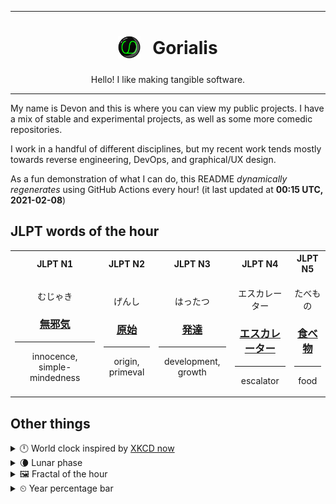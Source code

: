 ***

<h1 align="center">
<sub>
    <img src="readme/resources/avatar.png" height="36">
</sub>
&nbsp;
Gorialis
</h1>
<p align="center">
Hello! I like making tangible software.
</p>

***

My name is Devon and this is where you can view my public projects. I have a mix of stable and experimental projects, as well as some more comedic repositories.

I work in a handful of different disciplines, but my recent work tends mostly towards reverse engineering, DevOps, and graphical/UX design.

As a fun demonstration of what I can do, this README *dynamically regenerates* using GitHub Actions every hour! (it last updated at **00:15 UTC, 2021-02-08**)

<h2>JLPT words of the hour</h2>
<table>
    <tr>
        <th>JLPT N1</th>
        <th>JLPT N2</th>
        <th>JLPT N3</th>
        <th>JLPT N4</th>
        <th>JLPT N5</th>
    </tr>
    <tr>
        <td>
            <p align="center">むじゃき</p>
            <h3 align="center"><b><a href="https://jisho.org/search/%E7%84%A1%E9%82%AA%E6%B0%97">無邪気</a></b></h3>
            <hr>
            <p align="center">innocence,<wbr> simple-mindedness</p>
        </td>
        <td>
            <p align="center">げんし</p>
            <h3 align="center"><b><a href="https://jisho.org/search/%E5%8E%9F%E5%A7%8B">原始</a></b></h3>
            <hr>
            <p align="center">origin,<wbr> primeval</p>
        </td>
        <td>
            <p align="center">はったつ</p>
            <h3 align="center"><b><a href="https://jisho.org/search/%E7%99%BA%E9%81%94">発達</a></b></h3>
            <hr>
            <p align="center">development,<wbr> growth</p>
        </td>
        <td>
            <p align="center">エスカレーター</p>
            <h3 align="center"><b><a href="https://jisho.org/search/%E3%82%A8%E3%82%B9%E3%82%AB%E3%83%AC%E3%83%BC%E3%82%BF%E3%83%BC">エスカレーター</a></b></h3>
            <hr>
            <p align="center">escalator</p>
        </td>
        <td>
            <p align="center">たべもの</p>
            <h3 align="center"><b><a href="https://jisho.org/search/%E9%A3%9F%E3%81%B9%E7%89%A9">食べ物</a></b></h3>
            <hr>
            <p align="center">food</p>
        </td>
    </tr>
</table>

<h2>Other things</h2>
<details>
<summary>🕛  World clock inspired by <a href="https://xkcd.com/now">XKCD now</a></summary>

> <img src="generated/now.png" width="512">

</details>
<details>
<summary>🌘 Lunar phase</summary>

The moon is approximately 89.41% through its phase (Waning Crescent).

</details>
<details>
<summary>&#x1f5bc; Fractal of the hour</summary>

> <img src="generated/fractal.png" width="512">

</details>
<details>
<summary>&#x23f2; Year percentage bar</summary>
<pre><code>2021 [██▁▁▁▁▁▁▁▁▁▁▁▁▁▁▁▁▁▁] 10.41%</code></pre>
</details>
